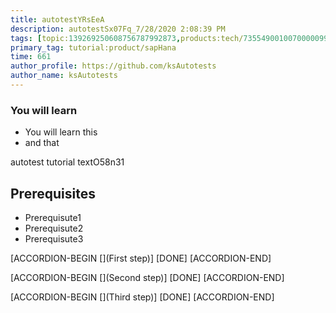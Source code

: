 ```yaml
---
title: autotestYRsEeA
description: autotestSx07Fq_7/28/2020 2:08:39 PM
tags: [topic:139269250608756787992873,products:tech/73554900100700000996,tutorial:experience/advanced]
primary_tag: tutorial:product/sapHana
time: 661
author_profile: https://github.com/ksAutotests
author_name: ksAutotests
---
```

### You will learn
- You will learn this
- and that

autotest tutorial textO58n31

## Prerequisites
- Prerequisute1
- Prerequisute2
- Prerequisute3

[ACCORDION-BEGIN [](First step)]
[DONE]
[ACCORDION-END]

[ACCORDION-BEGIN [](Second step)]
[DONE]
[ACCORDION-END]

[ACCORDION-BEGIN [](Third step)]
[DONE]
[ACCORDION-END]

